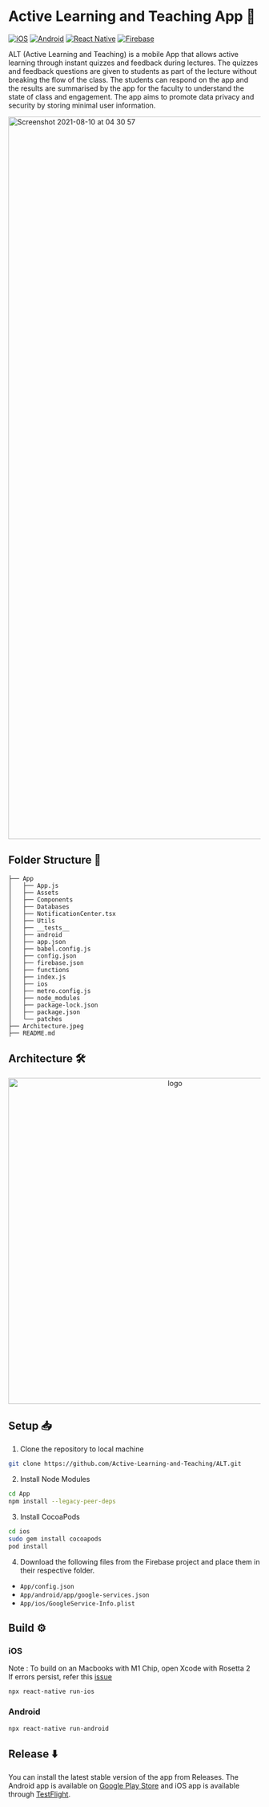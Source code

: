 # Active Learning and Teaching App :iphone:
[![iOS](https://img.shields.io/badge/-iOS-black?style=flat&logo=apple&link=https://github.com/Active-Learning-and-Teaching/ALT/releases)](https://github.com/Active-Learning-and-Teaching/ALT/releases)
[![Android](https://img.shields.io/badge/-Android-grey?style=flat&logo=android&link=https://github.com/Active-Learning-and-Teaching/ALT/releases)](https://github.com/Active-Learning-and-Teaching/ALT/releases)
[![React Native](https://img.shields.io/badge/-ReactNative-black?style=flat&logo=react)]()
[![Firebase](https://img.shields.io/badge/-Firebase-blue?style=flat&logo=firebase)]()

ALT (Active Learning and Teaching) is a mobile App that allows active learning through instant quizzes and feedback during lectures. The quizzes and feedback questions are given to students as part of the lecture without breaking the flow of the class. The students can respond on the app and the results are summarised by the app for the faculty to understand the state of class and engagement. The app aims to promote data privacy and security by storing minimal user information.

<!-- <img width="731" alt="Screenshot 2021-04-30 at 18 16 51" src="https://user-images.githubusercontent.com/42066451/116697230-8e4b4c80-a9e0-11eb-860d-6fca12a876f5.png"> -->

<img width="1440" alt="Screenshot 2021-08-10 at 04 30 57" src="https://user-images.githubusercontent.com/42066451/128784943-4d3ad9d0-d575-4dfc-9be7-6522114db8ef.png">


## Folder Structure 📁

```
├── App
│   ├── App.js
│   ├── Assets
│   ├── Components
│   ├── Databases
│   ├── NotificationCenter.tsx
│   ├── Utils
│   ├── __tests__
│   ├── android
│   ├── app.json
│   ├── babel.config.js
│   ├── config.json
│   ├── firebase.json
│   ├── functions
│   ├── index.js
│   ├── ios
│   ├── metro.config.js
│   ├── node_modules
│   ├── package-lock.json
│   ├── package.json
│   └── patches
├── Architecture.jpeg
├── README.md
```

## Architecture 🛠

<p align="center">
  <img width="650" alt="logo" src="https://user-images.githubusercontent.com/42066451/137106844-dd12c428-31fc-4895-9a39-85ceb3279428.jpeg">
</p>
                                                                                                                                        
## Setup 📥

1. Clone the repository to local machine
```sh
git clone https://github.com/Active-Learning-and-Teaching/ALT.git
```
2. Install Node Modules
```sh
cd App
npm install --legacy-peer-deps
```
3. Install CocoaPods 
```sh
cd ios
sudo gem install cocoapods
pod install
```
4. Download the following files from the Firebase project and place them in their respective folder.
 - `App/config.json`
 - `App/android/app/google-services.json`
 - `App/ios/GoogleService-Info.plist`

## Build ⚙️

### iOS
 Note : To build on an Macbooks with M1 Chip, open Xcode with Rosetta 2       
 If errors persist, refer this [issue](https://github.com/CocoaPods/CocoaPods/issues/10220)
```
npx react-native run-ios
```

### Android       
```
npx react-native run-android
```

## Release ⬇️
You can install the latest stable version of the app from Releases. The Android app is available on [Google Play Store](https://play.google.com/store/apps/details?id=com.IIITD.ALT) and iOS app is available through [TestFlight](https://testflight.apple.com/join/j232DKdv).
